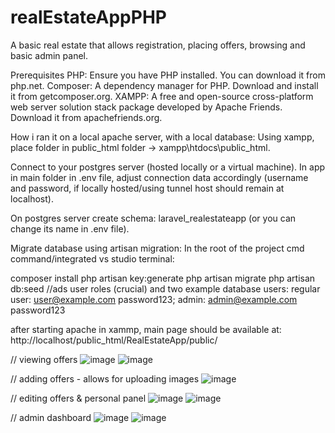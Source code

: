 # realEstateAppPHP
A basic real estate that allows registration, placing offers, browsing and basic admin panel.

Prerequisites
PHP: Ensure you have PHP installed. You can download it from php.net.
Composer: A dependency manager for PHP. Download and install it from getcomposer.org.
XAMPP: A free and open-source cross-platform web server solution stack package developed by Apache Friends. Download it from apachefriends.org.

How i ran it on a local apache server, with a local database:
Using xampp, place folder in public_html folder -> xampp\htdocs\public_html.

Connect to your postgres server (hosted locally or a virtual machine).
In app in main folder in .env file, adjust connection data accordingly (username and password, if locally hosted/using tunnel host should remain at localhost).

On postgres server create schema: laravel_realestateapp (or you can change its name in .env file).

Migrate database using artisan migration:
In the root of the project cmd command/integrated vs studio terminal:

composer install
php artisan key:generate
php artisan migrate
php artisan db:seed
//ads user roles (crucial) and two example database users: regular user: user@example.com password123; admin: admin@example.com password123

after starting apache in xammp, main page should be available at:
http://localhost/public_html/RealEstateApp/public/

// viewing offers
![image](https://github.com/JohnMorphy/realEstateAppPHP/assets/92916894/dda2a7bb-cd92-422d-9e24-daa7ecf5d8cf)
![image](https://github.com/JohnMorphy/realEstateAppPHP/assets/92916894/30fd3b88-5399-4303-abb6-d81c5b8fd590)

// adding offers - allows for uploading images
![image](https://github.com/JohnMorphy/realEstateAppPHP/assets/92916894/f4b5baaf-8f7f-491f-b354-b230ecce7fdd)

// editing offers & personal panel
![image](https://github.com/JohnMorphy/realEstateAppPHP/assets/92916894/aa589147-9767-4146-9284-6f64f8e6a95a)
![image](https://github.com/JohnMorphy/realEstateAppPHP/assets/92916894/a83301e4-f7a6-4194-8815-d540fdd0e28f)

// admin dashboard
![image](https://github.com/JohnMorphy/realEstateAppPHP/assets/92916894/b2f0bb44-c2a1-4bf5-9334-4802d424d9c4)
![image](https://github.com/JohnMorphy/realEstateAppPHP/assets/92916894/b3e23021-0077-407d-86ee-1fb71818fe98)

